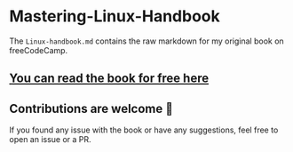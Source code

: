 # Mastering-Linux-Handbook

The `Linux-handbook.md` contains the raw markdown for my original book on freeCodeCamp.

## [You can read the book for free here](https://www.freecodecamp.org/news/learn-linux-for-beginners-book-basic-to-advanced/)

## Contributions are welcome 👋

If you found any issue with the book or have any suggestions, feel free to open an issue or a PR.

